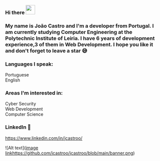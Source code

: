 

### <br>Hi there <img src="https://user-images.githubusercontent.com/42378118/110234147-e3259600-7f4e-11eb-95be-0c4047144dea.gif" width="30"><br>
### My name is João Castro and I'm a developer from Portugal. I am currently studying Computer Engineering at the Polytechnic Institute of Leiria. I have 6 years of development experience,3 of them in Web Development. I hope you like it and don't forget to leave a star 😅<br>

### Languages I speak:
Portuguese <br>
English <br>

### Areas I'm interested in:
Cyber Security <br>
Web Development <br>
Computer Science <br>

### LinkedIn 📝
https://www.linkedin.com/in/jcastroo/<br>

![Alt text]([image link](https://github.com/jcastroo/jcastroo/blob/main/banner.png)https://github.com/jcastroo/jcastroo/blob/main/banner.png)
